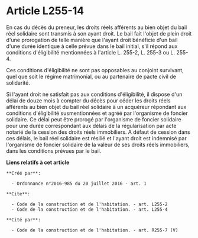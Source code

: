 # Article L255-14

En cas du décès du preneur, les droits réels afférents au bien objet du bail réel solidaire sont transmis à son ayant droit.
Le bail fait l'objet de plein droit d'une prorogation de telle manière que l'ayant droit bénéficie d'un bail d'une durée
identique à celle prévue dans le bail initial, s'il répond aux conditions d'éligibilité mentionnées à l'article L. 255-2, L.
255-3 ou L. 255-4.

Ces conditions d'éligibilité ne sont pas opposables au conjoint survivant, quel que soit le régime matrimonial, ou au
partenaire de pacte civil de solidarité. 

Si l'ayant droit ne satisfait pas aux conditions d'éligibilité, il dispose d'un délai de douze mois à compter du décès pour
céder les droits réels afférents au bien objet du bail réel solidaire à un acquéreur répondant aux conditions d'éligibilité
susmentionnées et agréé par l'organisme de foncier solidaire. Ce délai peut être prorogé par l'organisme de foncier solidaire
pour une durée correspondant aux délais de la régularisation par acte notarié de la cession des droits réels immobiliers. A
défaut de cession dans ces délais, le bail réel solidaire est résilié et l'ayant droit est indemnisé par l'organisme de
foncier solidaire de la valeur de ses droits réels immobiliers, dans les conditions prévues par le bail.

**Liens relatifs à cet article**

	**Créé par**:

	  - Ordonnance n°2016-985 du 20 juillet 2016 - art. 1

	**Cite**:

	  - Code de la construction et de l'habitation. - art. L255-2
	  - Code de la construction et de l'habitation. - art. L255-4

	**Cité par**:

	  - Code de la construction et de l'habitation. - art. R255-7 (V)
